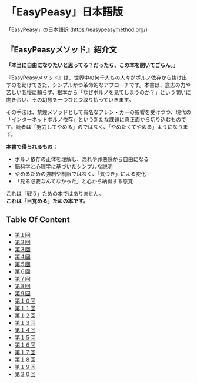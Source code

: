 # 「EasyPeasy」日本語版

「EasyPeasy」の日本語訳 (https://easypeasymethod.org/)

## 『EasyPeasyメソッド』紹介文

**「本当に自由になりたいと思ってる？だったら、この本を開いてごらん。」**

『EasyPeasyメソッド』は、世界中の何千人もの人々がポルノ依存から抜け出すのを助けてきた、シンプルかつ革命的なアプローチです。本書は、意志の力や苦しい我慢に頼らず、根本から「なぜポルノを見てしまうのか？」という問いに向き合い、その幻想を一つひとつ取り払っていきます。

その手法は、禁煙メソッドとして有名なアレン・カーの影響を受けつつ、現代の「インターネットポルノ依存」という新たな課題に真正面から切り込むものです。読者は「努力してやめる」のではなく、「やめたくてやめる」ようになります。

**本書で得られるもの：**
- ポルノ依存の正体を理解し、恐れや罪悪感から自由になる
- 脳科学と心理学に基づいたシンプルな説明
- やめるための強制や制限ではなく、「気づき」による変化
- 「見る必要なんてなかった」と心から納得する感覚

これは「戦う」ための本ではありません。  
**これは「目覚める」ための本です。**

## Table Of Content

- [第１回](src/1.md)
- [第２回](src/2.md)
- [第３回](src/3.md)
- [第４回](src/4.md)
- [第５回](src/5.md)
- [第６回](src/6.md)
- [第７回](src/7.md)
- [第８回](src/8.md)
- [第９回](src/9.md)
- [第１０回](src/10.md)
- [第１１回](src/11.md)
- [第１２回](src/12.md)
- [第１３回](src/13.md)
- [第１４回](src/14.md)
- [第１５回](src/15.md)
- [第１６回](src/16.md)
- [第１７回](src/17.md)
- [第１８回](src/18.md)
- [第１９回](src/19.md)
- [第２０回](src/20.md)
